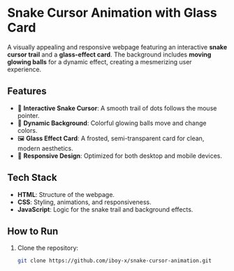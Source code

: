 # Snake Cursor Animation with Glass Card  

A visually appealing and responsive webpage featuring an interactive **snake cursor trail** and a **glass-effect card**. The background includes **moving glowing balls** for a dynamic effect, creating a mesmerizing user experience.  

## Features  
- 🐍 **Interactive Snake Cursor**: A smooth trail of dots follows the mouse pointer.  
- 🌌 **Dynamic Background**: Colorful glowing balls move and change colors.  
- 🖼️ **Glass Effect Card**: A frosted, semi-transparent card for clean, modern aesthetics.  
- 📱 **Responsive Design**: Optimized for both desktop and mobile devices.  

## Tech Stack  
- **HTML**: Structure of the webpage.  
- **CSS**: Styling, animations, and responsiveness.  
- **JavaScript**: Logic for the snake trail and background effects.  

## How to Run  
1. Clone the repository:  
   ```bash
   git clone https://github.com/iboy-x/snake-cursor-animation.git
